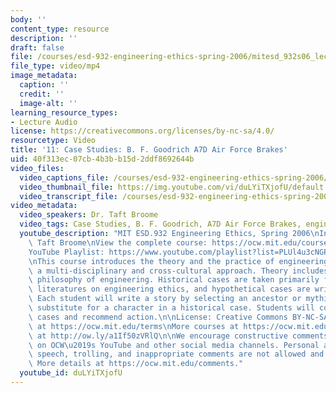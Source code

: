 ```yaml
---
body: ''
content_type: resource
description: ''
draft: false
file: /courses/esd-932-engineering-ethics-spring-2006/mitesd_932s06_lec11_360p_16_9.mp4
file_type: video/mp4
image_metadata:
  caption: ''
  credit: ''
  image-alt: ''
learning_resource_types:
- Lecture Audio
license: https://creativecommons.org/licenses/by-nc-sa/4.0/
resourcetype: Video
title: '11: Case Studies: B. F. Goodrich A7D Air Force Brakes'
uid: 40f313ec-07cb-4b3b-b15d-2ddf8692644b
video_files:
  video_captions_file: /courses/esd-932-engineering-ethics-spring-2006/1b8u7tmzCC0XYtPLjdHowp3ntAiahbZ6a_transcript.webvtt
  video_thumbnail_file: https://img.youtube.com/vi/duLYiTXjofU/default.jpg
  video_transcript_file: /courses/esd-932-engineering-ethics-spring-2006/1b8u7tmzCC0XYtPLjdHowp3ntAiahbZ6a_transcript.pdf
video_metadata:
  video_speakers: Dr. Taft Broome
  video_tags: Case Studies, B. F. Goodrich, A7D Air Force Brakes, engineering ethics
  youtube_description: "MIT ESD.932 Engineering Ethics, Spring 2006\nInstructor: Dr.\
    \ Taft Broome\nView the complete course: https://ocw.mit.edu/courses/esd-932-engineering-ethics-spring-2006/\n\
    YouTube Playlist: https://www.youtube.com/playlist?list=PLUl4u3cNGP61YF5HCMnGUwJ8D-PNNs3OR\n\
    \nThis course introduces the theory and the practice of engineering ethics using\
    \ a multi-disciplinary and cross-cultural approach. Theory includes ethics and\
    \ philosophy of engineering. Historical cases are taken primarily from the scholarly\
    \ literatures on engineering ethics, and hypothetical cases are written by students.\
    \ Each student will write a story by selecting an ancestor or mythic hero as a\
    \ substitute for a character in a historical case. Students will compare these\
    \ cases and recommend action.\n\nLicense: Creative Commons BY-NC-SA\nMore information\
    \ at https://ocw.mit.edu/terms\nMore courses at https://ocw.mit.edu\nSupport OCW\
    \ at http://ow.ly/a1If50zVRlQ\n\nWe encourage constructive comments and discussion\
    \ on OCW\u2019s YouTube and other social media channels. Personal attacks, hate\
    \ speech, trolling, and inappropriate comments are not allowed and may be removed.\
    \ More details at https://ocw.mit.edu/comments."
  youtube_id: duLYiTXjofU
---
```

